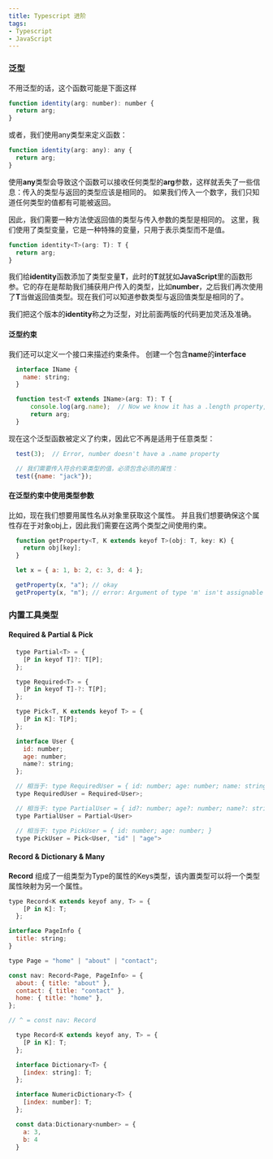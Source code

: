 ```yaml
---
title: Typescript 进阶
tags:
- Typescript
- JavaScript
---
```


### 泛型

不用泛型的话，这个函数可能是下面这样

```javascript
function identity(arg: number): number {
  return arg;
}
```

或者，我们使用any类型来定义函数：

```javascript
function identity(arg: any): any {
  return arg;
}
```

使用**any**类型会导致这个函数可以接收任何类型的**arg**参数，这样就丢失了一些信息：传入的类型与返回的类型应该是相同的。 如果我们传入一个数字，我们只知道任何类型的值都有可能被返回。

因此，我们需要一种方法使返回值的类型与传入参数的类型是相同的。 这里，我们使用了类型变量，它是一种特殊的变量，只用于表示类型而不是值。

```javascript
function identity<T>(arg: T): T {
  return arg;
}
```

我们给**identity**函数添加了类型变量**T**，此时的**T**就犹如**JavaScript**里的函数形参。它的存在是帮助我们捕获用户传入的类型，比如**number**，之后我们再次使用了**T**当做返回值类型。现在我们可以知道参数类型与返回值类型是相同的了。

我们把这个版本的**identity**称之为泛型，对比前面两版的代码更加灵活及准确。

#### 泛型约束


我们还可以定义一个接口来描述约束条件。 创建一个包含**name**的**interface**


```javascript
  interface IName {
    name: string;
  }

  function test<T extends IName>(arg: T): T {
      console.log(arg.name);  // Now we know it has a .length property, so no more error
      return arg;
  }
```

现在这个泛型函数被定义了约束，因此它不再是适用于任意类型：

```javascript
  test(3);  // Error, number doesn't have a .name property

  // 我们需要传入符合约束类型的值，必须包含必须的属性：
  test({name: "jack"});
```

#### 在泛型约束中使用类型参数

比如，现在我们想要用属性名从对象里获取这个属性。 并且我们想要确保这个属性存在于对象obj上，因此我们需要在这两个类型之间使用约束。

```javascript
  function getProperty<T, K extends keyof T>(obj: T, key: K) {
    return obj[key];
  }

  let x = { a: 1, b: 2, c: 3, d: 4 };

  getProperty(x, "a"); // okay
  getProperty(x, "m"); // error: Argument of type 'm' isn't assignable to 'a' | 'b' | 'c' | 'd'.
```

### 内置工具类型

#### Required & Partial & Pick

```javascript
  type Partial<T> = {
    [P in keyof T]?: T[P];
  };

  type Required<T> = {
    [P in keyof T]-?: T[P];
  };

  type Pick<T, K extends keyof T> = {
    [P in K]: T[P];
  };

  interface User {
    id: number;
    age: number;
    name?: string;
  };

  // 相当于: type RequiredUser = { id: number; age: number; name: string; }
  type RequiredUser = Required<User>;

  // 相当于: type PartialUser = { id?: number; age?: number; name?: string; }
  type PartialUser = Partial<User>

  // 相当于: type PickUser = { id: number; age: number; }
  type PickUser = Pick<User, "id" | "age">

```

#### Record & Dictionary & Many

**Record**
组成了一组类型为Type的属性的Keys类型，该内置类型可以将一个类型属性映射为另一个属性。

```javascript
type Record<K extends keyof any, T> = {
    [P in K]: T;
  };

interface PageInfo {
  title: string;
}

type Page = "home" | "about" | "contact";

const nav: Record<Page, PageInfo> = {
  about: { title: "about" },
  contact: { title: "contact" },
  home: { title: "home" },
};

// ^ = const nav: Record
```

```javascript
  type Record<K extends keyof any, T> = {
    [P in K]: T;
  };

  interface Dictionary<T> {
    [index: string]: T;
  };

  interface NumericDictionary<T> {
    [index: number]: T;
  };

  const data:Dictionary<number> = {
    a: 3,
    b: 4
  }
```